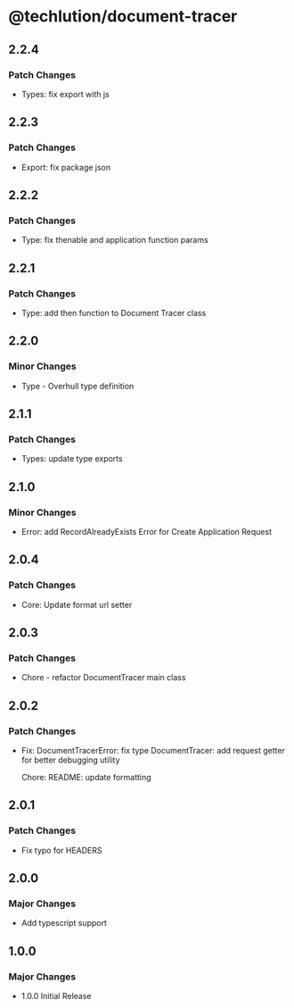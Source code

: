 # @techlution/document-tracer

## 2.2.4

### Patch Changes

- Types: fix export with js

## 2.2.3

### Patch Changes

- Export: fix package json

## 2.2.2

### Patch Changes

- Type: fix thenable and application function params

## 2.2.1

### Patch Changes

- Type: add then function to Document Tracer class

## 2.2.0

### Minor Changes

- Type - Overhull type definition

## 2.1.1

### Patch Changes

- Types: update type exports

## 2.1.0

### Minor Changes

- Error: add RecordAlreadyExists Error for Create Application Request

## 2.0.4

### Patch Changes

- Core: Update format url setter

## 2.0.3

### Patch Changes

- Chore - refactor DocumentTracer main class

## 2.0.2

### Patch Changes

- Fix:
  DocumentTracerError: fix type
  DocumentTracer: add request getter for better debugging utility

  Chore:
  README: update formatting

## 2.0.1

### Patch Changes

- Fix typo for HEADERS

## 2.0.0

### Major Changes

- Add typescript support

## 1.0.0

### Major Changes

- 1.0.0 Initial Release
